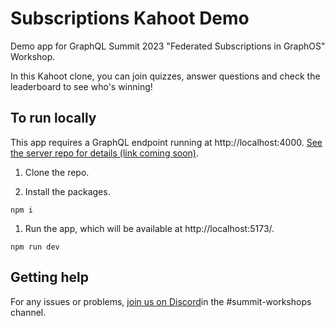 # Subscriptions Kahoot Demo

Demo app for GraphQL Summit 2023 "Federated Subscriptions in GraphOS" Workshop.

In this Kahoot clone, you can join quizzes, answer questions and check the leaderboard to see who's winning!

## To run locally

This app requires a GraphQL endpoint running at http://localhost:4000. [See the server repo for details (link coming soon)](TODO-LINK-COMING-SOON).

1. Clone the repo.

1. Install the packages.

```
npm i
```

1. Run the app, which will be available at http://localhost:5173/.

```
npm run dev
```

## Getting help

For any issues or problems, [join us on Discord](https://discord.gg/graphos)in the #summit-workshops channel.
